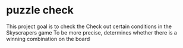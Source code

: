 # puzzle check
This project goal is to check the Check out certain conditions in the Skyscrapers game
To be more precise, determines whether there is a winning combination on the board